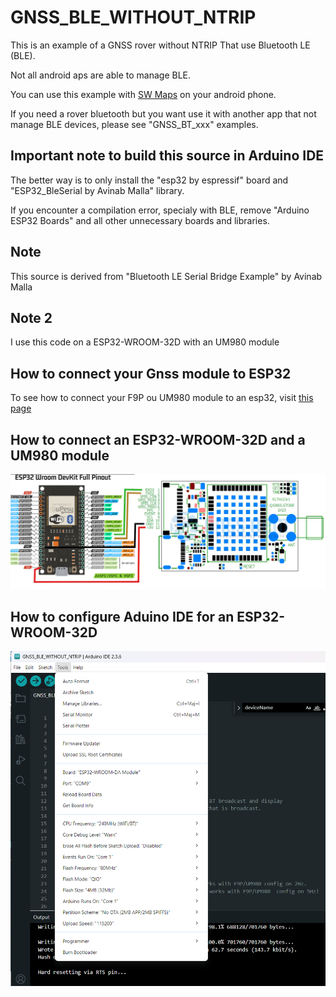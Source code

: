 # GNSS_BLE_WITHOUT_NTRIP

This is an example of a GNSS rover without NTRIP That use Bluetooth LE (BLE).

Not all android aps are able to manage BLE.

You can use this example with [SW Maps](https://play.google.com/store/apps/details?id=np.com.softwel.swmaps&hl=fr) on your android phone.

If you need a rover bluetooth but you want use it with another app that not manage BLE devices, please see "GNSS_BT_xxx" examples.

## Important note to build this source in Arduino IDE
The better way is to only install the "esp32 by espressif" board and "ESP32_BleSerial by Avinab Malla" library.

If you encounter a compilation error, specialy with BLE, remove "Arduino ESP32 Boards" and all other unnecessary boards and libraries.

## Note

This source is derived from "Bluetooth LE Serial Bridge Example" by Avinab Malla

## Note 2

I use this code on a ESP32-WROOM-32D with an UM980 module

## How to connect your Gnss module to ESP32

To see how to connect your F9P ou UM980 module to an esp32, visit [this page](https://github.com/jancelin/rover-gnss/blob/master/unit_tests/3b-GNSS_RTK/README.md)


## How to connect an ESP32-WROOM-32D and a UM980 module

![image](/assets/images/ESP32-32D_UM980.png)

## How to configure Aduino IDE for an ESP32-WROOM-32D

![image](/assets/images/ArduinoIde_config.png)
